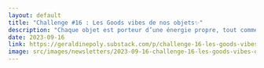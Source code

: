 ```yaml
---
layout: default
title: "Challenge #16 : Les Goods vibes de nos objets✨"
description: "Chaque objet est porteur d’une énergie propre, tout comme les murs et les lieux. Les objets conservent les énergies du passé et les souvenirs. 🧘‍♂️🏡"
date: 2023-09-16
link: https://geraldinepoly.substack.com/p/challenge-16-les-goods-vibes-de-nos
image: src/images/newsletters/2023-09-16-challenge-16-les-goods-vibes-de-nos-objets.jpg
---
```

